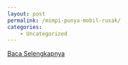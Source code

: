 ```yaml
---
layout: post
permalink: /mimpi-punya-mobil-rusak/
categories:
    - Uncategorized
---
```


[Baca Selengkapnya](/10)